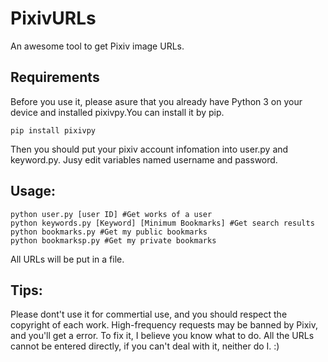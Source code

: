 # PixivURLs
An awesome tool to get Pixiv image URLs.

## Requirements
Before you use it, please asure that you already have Python 3 on your device and installed pixivpy.You can install it by pip.
```
pip install pixivpy
```
Then you should put your pixiv account infomation into user.py and keyword.py. Jusy edit variables named username and password.

## Usage:
```
python user.py [user ID] #Get works of a user
python keywords.py [Keyword] [Minimum Bookmarks] #Get search results
python bookmarks.py #Get my public bookmarks
python bookmarksp.py #Get my private bookmarks

```
All URLs will be put in a file.

## Tips:
Please dont't use it for commertial use, and you should respect the copyright of each work. High-frequency requests may be banned by Pixiv, and you'll get a error. To fix it, I believe you know what to do. All the URLs cannot be entered directly, if you can't deal with it, neither do I. :)

